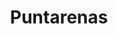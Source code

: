 ---
title: "Puntarenas"
hashtag: "Puntarenas"
tags:
  - City
  - Cities I have visited
  - Costa Rica
---